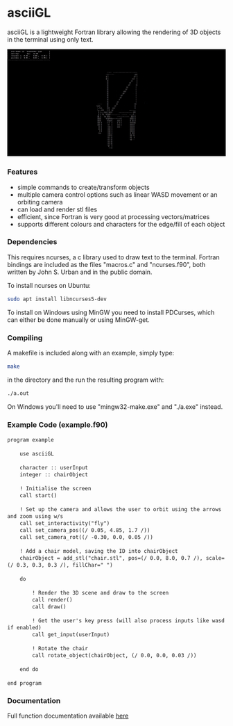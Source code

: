 # asciiGL

asciiGL is a lightweight Fortran library allowing the rendering of 3D objects in the terminal using only text.

![asciiGL used to render a chair](https://github.com/lumorti/asciiGL/raw/master/chair.gif "asciiGL used to render a chair")

### Features
 - simple commands to create/transform objects
 - multiple camera control options such as linear WASD movement or an orbiting camera
 - can load and render stl files
 - efficient, since Fortran is very good at processing vectors/matrices
 - supports different colours and characters for the edge/fill of each object

### Dependencies

This requires ncurses, a c library used to draw text to the terminal. Fortran bindings are included as the files "macros.c" and "ncurses.f90", both written by John S. Urban and in the public domain.

To install ncurses on Ubuntu:
```bash
sudo apt install libncurses5-dev
```

To install on Windows using MinGW you need to install PDCurses, which can either be done manually or using MinGW-get.

### Compiling

A makefile is included along with an example, simply type:
```bash
make
```
in the directory and the run the resulting program with:
```bash
./a.out
```

On Windows you'll need to use "mingw32-make.exe" and "./a.exe" instead.

### Example Code (example.f90)

```Fortran
program example

    use asciiGL

    character :: userInput
    integer :: chairObject

    ! Initialise the screen
    call start()

    ! Set up the camera and allows the user to orbit using the arrows and zoom using w/s
    call set_interactivity("fly")
    call set_camera_pos((/ 0.05, 4.85, 1.7 /))
    call set_camera_rot((/ -0.30, 0.0, 0.05 /))

    ! Add a chair model, saving the ID into chairObject
    chairObject = add_stl("chair.stl", pos=(/ 0.0, 8.0, 0.7 /), scale=(/ 0.3, 0.3, 0.3 /), fillChar=" ")

    do

        ! Render the 3D scene and draw to the screen
        call render()
        call draw()

        ! Get the user's key press (will also process inputs like wasd if enabled)
        call get_input(userInput)

        ! Rotate the chair
        call rotate_object(chairObject, (/ 0.0, 0.0, 0.03 /))

    end do

end program
```

### Documentation

Full function documentation available [here](docs.md)

